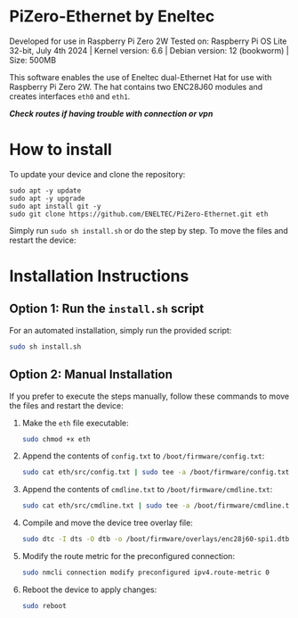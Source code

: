 # PiZero-Ethernet by Eneltec

Developed for use in Raspberry Pi Zero 2W
Tested on: Raspberry Pi OS Lite 32-bit, July 4th 2024 | Kernel version: 6.6 | Debian version: 12 (bookworm) | Size: 500MB

This software enables the use of Eneltec dual-Ethernet Hat for use with Raspberry Pi Zero 2W. The hat contains two ENC28J60 modules and creates interfaces ```eth0``` and ```eth1```.

***Check routes if having trouble with connection or vpn***

# How to install


To update your device and clone the repository:
```
sudo apt -y update
sudo apt -y upgrade
sudo apt install git -y
sudo git clone https://github.com/ENELTEC/PiZero-Ethernet.git eth

```
Simply run ``` sudo sh install.sh ``` or do the step by step.
To move the files and restart the device:
# Installation Instructions

## Option 1: Run the `install.sh` script
For an automated installation, simply run the provided script:

```bash
sudo sh install.sh
```
## Option 2: Manual Installation
If you prefer to execute the steps manually, follow these commands to move the files and restart the device:

1. Make the `eth` file executable:
    ```bash
    sudo chmod +x eth
    ```

2. Append the contents of `config.txt` to `/boot/firmware/config.txt`:
    ```bash
    sudo cat eth/src/config.txt | sudo tee -a /boot/firmware/config.txt
    ```

3. Append the contents of `cmdline.txt` to `/boot/firmware/cmdline.txt`:
    ```bash
    sudo cat eth/src/cmdline.txt | sudo tee -a /boot/firmware/cmdline.txt
    ```

4. Compile and move the device tree overlay file:
    ```bash
    sudo dtc -I dts -O dtb -o /boot/firmware/overlays/enc28j60-spi1.dtbo eth/src/enc28j60-spi1.dts
    ```

5. Modify the route metric for the preconfigured connection:
    ```bash
    sudo nmcli connection modify preconfigured ipv4.route-metric 0
    ```

6. Reboot the device to apply changes:
    ```bash
    sudo reboot
    ```
